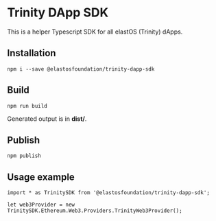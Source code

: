 # Trinity DApp SDK

This is a helper Typescript SDK for all elastOS (Trinity) dApps.

## Installation

```npm i --save @elastosfoundation/trinity-dapp-sdk```

## Build

```npm run build```

Generated output is in **dist/**.

## Publish

```npm publish```

## Usage example

```
import * as TrinitySDK from '@elastosfoundation/trinity-dapp-sdk';

let web3Provider = new TrinitySDK.Ethereum.Web3.Providers.TrinityWeb3Provider();
```